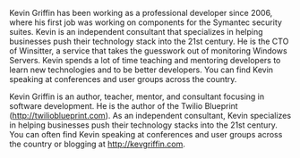 Kevin Griffin has been working as a professional developer since 2006, where his first job was working on components for the Symantec security suites.  Kevin is an independent consultant that specializes in helping businesses push their technology stack into the 21st century.  He is the CTO of Winsitter, a service that takes the guesswork out of monitoring Windows Servers. Kevin spends a lot of time teaching and mentoring developers to learn new technologies and to be better developers. You can find Kevin speaking at conferences and user groups across the country.

Kevin Griffin is an author, teacher, mentor, and consultant focusing in software development.  He is the author of the Twilio Blueprint (http://twilioblueprint.com).  As an independent consultant, Kevin specializes in helping businesses push their technology stacks into the 21st century.   You can often find Kevin speaking at conferences and user groups across the country or blogging at http://kevgriffin.com.
